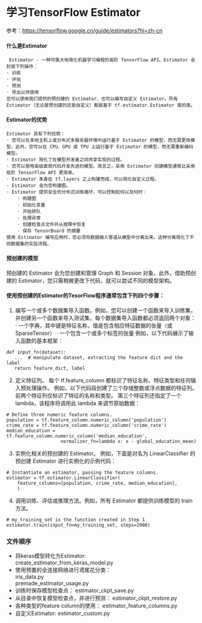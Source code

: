 # 学习TensorFlow Estimator
参考：https://tensorflow.google.cn/guide/estimators?hl=zh-cn 

#### 什么是Estimator
```angular2html
 Estimator - 一种可极大地简化机器学习编程的高阶 TensorFlow API。Estimator 会封装下列操作：
· 训练
· 评估
· 预测
· 导出以供使用
您可以使用我们提供的预创建的 Estimator，也可以编写自定义 Estimator。所有 Estimator（无论是预创建的还是自定义）都是基于 tf.estimator.Estimator 类的类。
```

#### Estimator的优势
```angular2html
Estimator 具有下列优势：
· 您可以在本地主机上或分布式多服务器环境中运行基于 Estimator 的模型，而无需更改模型。此外，您可以在 CPU、GPU 或 TPU 上运行基于 Estimator 的模型，而无需重新编码模型。
· Estimator 简化了在模型开发者之间共享实现的过程。
· 您可以使用高级直观代码开发先进的模型。简言之，采用 Estimator 创建模型通常比采用低阶 TensorFlow API 更简单。
· Estimator 本身在 tf.layers 之上构建而成，可以简化自定义过程。
· Estimator 会为您构建图。
· Estimator 提供安全的分布式训练循环，可以控制如何以及何时：
    · 构建图
    · 初始化变量
    · 开始排队
    · 处理异常
    · 创建检查点文件并从故障中恢复
    · 保存 TensorBoard 的摘要
使用 Estimator 编写应用时，您必须将数据输入管道从模型中分离出来。这种分离简化了不同数据集的实验流程。
```

#### 预创建的模型
预创建的 Estimator 会为您创建和管理 Graph 和 Session 对象。此外，借助预创建的 Estimator，您只需稍微更改下代码，就可以尝试不同的模型架构。


#### 使用预创建的Estimator的TesorFlow程序通常包含下列四个步骤：
1. 编写一个或多个数据集导入函数。例如，您可以创建一个函数来导入训练集，并创建另一个函数来导入测试集。每个数据集导入函数都必须返回两个对象：
    · 一个字典，其中键是特征名称，值是包含相应特征数据的张量（或 SparseTensor）
    · 一个包含一个或多个标签的张量
例如，以下代码展示了输入函数的基本框架：
```angular2html
def input_fn(dataset):
   ...  # manipulate dataset, extracting the feature dict and the label
   return feature_dict, label
```
2. 定义特征列。 每个 tf.feature_column 都标识了特征名称、特征类型和任何输入预处理操作。
例如，以下代码段创建了三个存储整数或浮点数据的特征列。
前两个特征列仅标识了特征的名称和类型。
第三个特征列还指定了一个 lambda，该程序将调用此 lambda 来调节原始数据：
```angular2html
# Define three numeric feature columns.
population = tf.feature_column.numeric_column('population')
crime_rate = tf.feature_column.numeric_column('crime_rate')
median_education = tf.feature_column.numeric_column('median_education',
                    normalizer_fn=lambda x: x - global_education_mean)
```
3. 实例化相关的预创建的 Estimator。 例如，下面是对名为 LinearClassifier 的预创建 Estimator 进行实例化的示例代码：
```angular2html
# Instantiate an estimator, passing the feature columns.
estimator = tf.estimator.LinearClassifier(
    feature_columns=[population, crime_rate, median_education],
    )
```
4. 调用训练、评估或推理方法。例如，所有 Estimator 都提供训练模型的 train 方法。
```angular2html
# my_training_set is the function created in Step 1
estimator.train(input_fn=my_training_set, steps=2000)
```

### 文件顺序
+ 将keras模型转化为Estimator:  
create_estimator_from_keras_model.py  
+ 使用预置的全连接网络进行鸢尾花分类：  
iris_data.py  
premade_estimator_usage.py  
+ 训练时保存模型检查点：
estimator_ckpt_save.py
+ 从目录中恢复模型检查点，并进行预测：
estimator_ckpt_restore.py
+ 各种类型的feature column的使用：
estimator_feature_columns.py
+ 自定义Estimator:
estimator_custom.py



